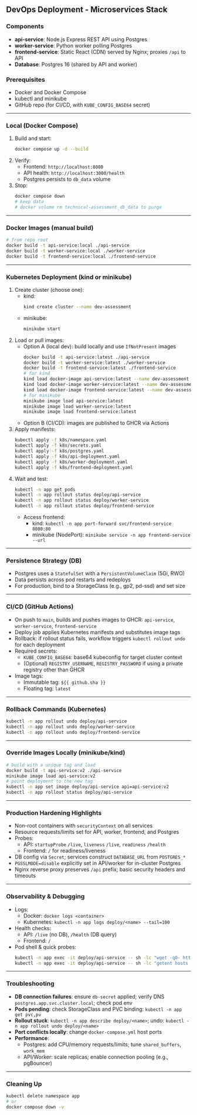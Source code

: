 ## DevOps Deployment  - Microservices Stack

### Components
- **api-service**: Node.js Express REST API using Postgres
- **worker-service**: Python worker polling Postgres
- **frontend-service**: Static React (CDN) served by Nginx; proxies `/api` to API
- **Database**: Postgres 16 (shared by API and worker)

### Prerequisites
- Docker and Docker Compose
- kubectl and minikube
- GitHub repo (for CI/CD, with `KUBE_CONFIG_BASE64` secret)

---

### Local (Docker Compose)
1. Build and start:
   ```bash
   docker compose up -d --build
   ```
2. Verify:
   - Frontend: `http://localhost:8080`
   - API health: `http://localhost:3000/health`
   - Postgres persists to `db_data` volume
3. Stop:
   ```bash
   docker compose down
   # keep data
   # docker volume rm technical-assessment_db_data to purge
   ```

---

### Docker Images (manual build)
```bash
# from repo root
docker build -t api-service:local ./api-service
docker build -t worker-service:local ./worker-service
docker build -t frontend-service:local ./frontend-service
```

---

### Kubernetes Deployment (kind or minikube)
1. Create cluster (choose one):
   - kind:
     ```bash
     kind create cluster --name dev-assessment
     ```
   - minikube:
     ```bash
     minikube start
     ```
2. Load or pull images:
   - Option A (local dev): build locally and use `IfNotPresent` images
     ```bash
     docker build -t api-service:latest ./api-service
     docker build -t worker-service:latest ./worker-service
     docker build -t frontend-service:latest ./frontend-service
     # for kind
     kind load docker-image api-service:latest --name dev-assessment
     kind load docker-image worker-service:latest --name dev-assessment
     kind load docker-image frontend-service:latest --name dev-assessment
     # for minikube
     minikube image load api-service:latest
     minikube image load worker-service:latest
     minikube image load frontend-service:latest
     ```
   - Option B (CI/CD): images are published to GHCR via Actions
3. Apply manifests:
   ```bash
   kubectl apply -f k8s/namespace.yaml
   kubectl apply -f k8s/secrets.yaml
   kubectl apply -f k8s/postgres.yaml
   kubectl apply -f k8s/api-deployment.yaml
   kubectl apply -f k8s/worker-deployment.yaml
   kubectl apply -f k8s/frontend-deployment.yaml
   ```
4. Wait and test:
   ```bash
   kubectl -n app get pods
   kubectl -n app rollout status deploy/api-service
   kubectl -n app rollout status deploy/worker-service
   kubectl -n app rollout status deploy/frontend-service
   ```
   - Access frontend:
     - kind: `kubectl -n app port-forward svc/frontend-service 8080:80`
     - minikube (NodePort): `minikube service -n app frontend-service --url`

---

### Persistence Strategy (DB)
- Postgres uses a `StatefulSet` with a `PersistentVolumeClaim` (5Gi, RWO)
- Data persists across pod restarts and redeploys
- For production, bind to a StorageClass (e.g., gp2, pd-ssd) and set size

---

### CI/CD (GitHub Actions)
- On push to `main`, builds and pushes images to GHCR: `api-service`, `worker-service`, `frontend-service`
- Deploy job applies Kubernetes manifests and substitutes image tags
- Rollback: if rollout status fails, workflow triggers `kubectl rollout undo` for each deployment
- Required secrets:
  - `KUBE_CONFIG_BASE64`: base64 kubeconfig for target cluster context
  - (Optional) `REGISTRY_USERNAME`, `REGISTRY_PASSWORD` if using a private registry other than GHCR
- Image tags:
  - Immutable tag: `${{ github.sha }}`
  - Floating tag: `latest`

---

### Rollback Commands (Kubernetes)
```bash
kubectl -n app rollout undo deploy/api-service
kubectl -n app rollout undo deploy/worker-service
kubectl -n app rollout undo deploy/frontend-service
```

---

### Override Images Locally (minikube/kind)
```bash
# build with a unique tag and load
docker build -t api-service:v2 ./api-service
minikube image load api-service:v2
# point deployment to the new tag
kubectl -n app set image deploy/api-service api=api-service:v2
kubectl -n app rollout status deploy/api-service
```

---

### Production Hardening Highlights
- Non-root containers with `securityContext` on all services
- Resource requests/limits set for API, worker, frontend, and Postgres
- Probes:
  - API: `startupProbe` `/live`, `liveness` `/live`, `readiness` `/health`
  - Frontend: `/` for readiness/liveness
- DB config via `Secret`; services construct `DATABASE_URL` from `POSTGRES_*`
- `PGSSLMODE=disable` explicitly set in API/worker for in-cluster Postgres
- Nginx reverse proxy preserves `/api` prefix; basic security headers and timeouts

---

### Observability & Debugging
- Logs:
  - Docker: `docker logs <container>`
  - Kubernetes: `kubectl -n app logs deploy/<name> --tail=100`
- Health checks:
  - API: `/live` (no DB), `/health` (DB query)
  - Frontend: `/`
- Pod shell & quick probes:
  ```bash
  kubectl -n app exec -it deploy/api-service -- sh -lc "wget -qO- http://localhost:3000/live; echo; wget -qO- http://localhost:3000/health"
  kubectl -n app exec -it deploy/api-service -- sh -lc "getent hosts postgres; nc -zv postgres 5432 || true"
  ```

---

### Troubleshooting
- **DB connection failures**: ensure `db-secret` applied; verify DNS `postgres.app.svc.cluster.local`; check pod env
- **Pods pending**: check StorageClass and PVC binding: `kubectl -n app get pvc,pv`
- **Rollout stuck**: `kubectl -n app describe deploy/<name>`; undo: `kubectl -n app rollout undo deploy/<name>`
- **Port conflicts locally**: change `docker-compose.yml` host ports
- **Performance**:
  - Postgres: add CPU/memory requests/limits; tune `shared_buffers`, `work_mem`
  - API/Worker: scale replicas; enable connection pooling (e.g., pgBouncer)

---

### Cleaning Up
```bash
kubectl delete namespace app
# or
docker compose down -v
```

